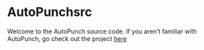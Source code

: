 # AutoPunchsrc

Welcome to the AutoPunch source code.  If you aren't familiar with AutoPunch, go check out the project [here](https://github.com/ShermanZero/AutoPunch)
